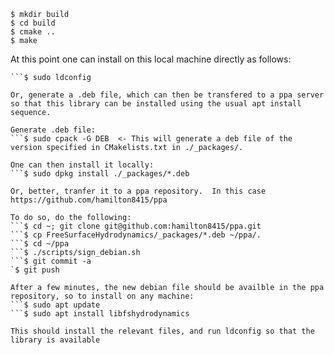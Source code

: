   ```
  $ mkdir build
  $ cd build
  $ cmake ..
  $ make
  ```

At this point one can install on this local machine directly as follows:
```$ sudo make install
```$ sudo ldconfig

Or, generate a .deb file, which can then be transfered to a ppa server so that this library can be installed using the usual apt install sequence.

Generate .deb file:
```$ sudo cpack -G DEB  <- This will generate a deb file of the version specified in CMakelists.txt in ./_packages/.

One can then install it locally:
```$ sudo dpkg install ./_packages/*.deb

Or, better, tranfer it to a ppa repository.  In this case https://github.com/hamilton8415/ppa

To do so, do the following:
```$ cd ~; git clone git@github.com:hamilton8415/ppa.git
```$ cp FreeSurfaceHydrodynamics/_packages/*.deb ~/ppa/.
```$ cd ~/ppa  
```$ ./scripts/sign_debian.sh
```$ git commit -a
`$ git push

After a few minutes, the new debian file should be availble in the ppa repository, so to install on any machine:
```$ sudo apt update
```$ sudo apt install libfshydrodynamics 

This should install the relevant files, and run ldconfig so that the library is available



